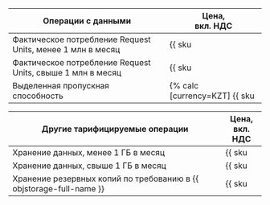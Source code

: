 Операции с данными                                                  | Цена,<br>вкл. НДС
------------------------------------------------                    | ----------------------
Фактическое потребление Request Units, менее 1 млн в месяц          | {{ sku|KZT|ydb.v1.serverless.requests|string }}
Фактическое потребление Request Units, свыше 1 млн в месяц          | {{ sku|KZT|ydb.v1.serverless.requests|pricingRate.1|string }} за 1 миллион RU
Выделенная пропускная способность                                   | {% calc [currency=KZT] {{ sku|KZT|ydb.v1.serverless.provisioned_rcu|number }} × 100 %} за 100 RU/с×час

Другие тарифицируемые операции                                      | Цена,<br>вкл. НДС
------------------------------------------------                    | ----------------------
Хранение данных, менее 1 ГБ в месяц                                 | {{ sku|KZT|ydb.v1.serverless.storage|month|string }}
Хранение данных, свыше 1 ГБ в месяц                                 | {{ sku|KZT|ydb.v1.serverless.storage|pricingRate.720|month|string }} за 1 ГБ в месяц
Хранение резервных копий по требованию в {{ objstorage-full-name }} | {{ sku|KZT|ydb.db.backup.v1|month|string }} за 1 ГБ в месяц
